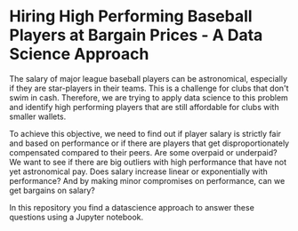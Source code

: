 # Hiring High Performing Baseball Players at Bargain Prices - A Data Science Approach

The salary of major league baseball players can be astronomical, especially if they are star-players in their teams. This is a challenge for clubs that don't swim in cash. Therefore, we are trying to apply data science to this problem and identify high performing players that are still affordable for clubs with smaller wallets.

To achieve this objective, we need to find out if player salary is strictly fair and based on performance or if there are players that get disproportionately compensated compared to their peers. Are some overpaid or underpaid? We want to see if there are big outliers with high performance that have not yet astronomical pay. Does salary increase linear or exponentially with performance? And by making minor compromises on performance, can we get bargains on salary?

In this repository you find a datascience approach to answer these questions using a Jupyter notebook.
